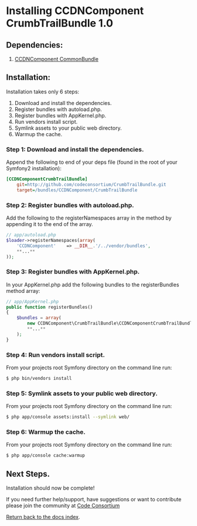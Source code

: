 Installing CCDNComponent CrumbTrailBundle 1.0
============================================

## Dependencies:

1. [CCDNComponent CommonBundle](https://github.com/codeconsortium/CommonBundle)

## Installation:

Installation takes only 6 steps:

1. Download and install the dependencies.
2. Register bundles with autoload.php.
3. Register bundles with AppKernel.php.  
4. Run vendors install script.
5. Symlink assets to your public web directory.
6. Warmup the cache.

### Step 1: Download and install the dependencies.
   
Append the following to end of your deps file (found in the root of your Symfony2 installation):

``` ini
[CCDNComponentCrumbTrailBundle]
    git=http://github.com/codeconsortium/CrumbTrailBundle.git
    target=/bundles/CCDNComponent/CrumbTrailBundle

```
### Step 2: Register bundles with autoload.php.

Add the following to the registerNamespaces array in the method by appending it to the end of the array.

``` php
// app/autoload.php
$loader->registerNamespaces(array(
    'CCDNComponent'    => __DIR__.'/../vendor/bundles',
	**...**
));
```
### Step 3: Register bundles with AppKernel.php.  

In your AppKernel.php add the following bundles to the registerBundles method array:  

``` php
// app/AppKernel.php
public function registerBundles()
{
    $bundles = array(
		new CCDNComponent\CrumbTrailBundle\CCDNComponentCrumbTrailBundle(),
		**...**
	);
}
```

### Step 4: Run vendors install script.

From your projects root Symfony directory on the command line run:

``` bash
$ php bin/vendors install
```

### Step 5: Symlink assets to your public web directory.

From your projects root Symfony directory on the command line run:

``` bash
$ php app/console assets:install --symlink web/
```

### Step 6: Warmup the cache.

From your projects root Symfony directory on the command line run:

``` bash
$ php app/console cache:warmup
```

## Next Steps.

Installation should now be complete!

If you need further help/support, have suggestions or want to contribute please join the community at [Code Consortium](http://www.codeconsortium.com)

[Return back to the docs index](http://github.com/codeconsortium/CrumbTrailBundle/blob/master/Resources/doc/index.md).
